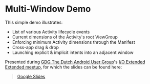 # Multi-Window Demo

This simple demo illustrates:
- List of various Activity lifecycle events
- Current dimensions of the Activity's root ViewGroup
- Enforcing minimum Activity dimensions through the Manifest
- Cross-app drag & drop
- Launching explicit & implicit intents into an adjacent window

Presented during [GDG The Dutch Android User Group](http://dutchaug.org)'s [I/O Extended Extended meetup](http://www.meetup.com/dutch-aug/events/231331235/), for which the slides can be found here:

> [Google Slides](https://docs.google.com/presentation/d/1ekHfPw_Xat6KoPAjRlmBTVhB7aTpVrPAyWHK3uOUsCc/edit?usp=sharing)

